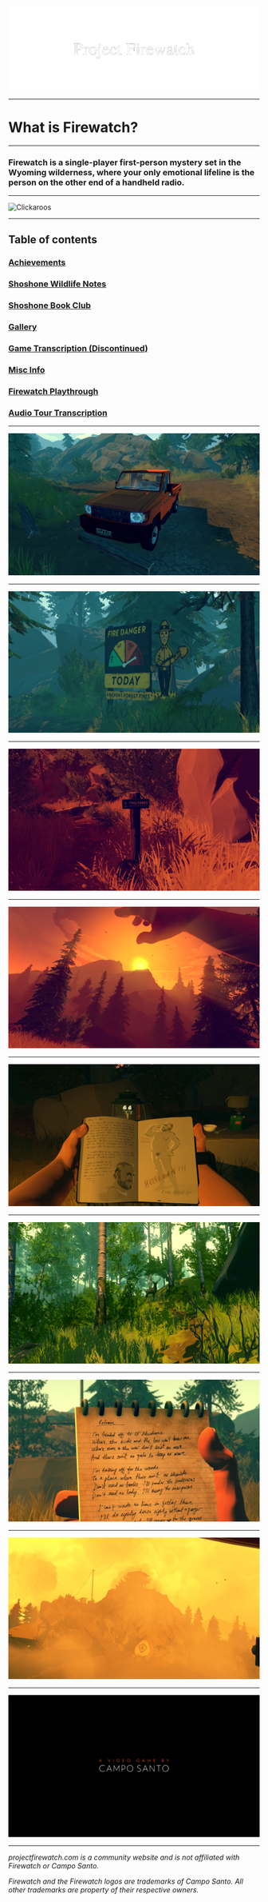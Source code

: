 ![Header](/cdn/newheader.png) 

---

# What is Firewatch?

---
 
### Firewatch is a single-player first-person mystery set in the Wyoming wilderness, where your only emotional lifeline is the person on the other end of a handheld radio.

---


![Clickaroos](https://camo.githubusercontent.com/612c403f0241d9c1edf9ea44167dc013cb6de7457457f6e7c0a1373b3b5db65c/68747470733a2f2f686974732e736565796f756661726d2e636f6d2f6170692f636f756e742f696e63722f62616467652e7376673f75726c3d68747470732533412532462532466769746875622e636f6d253246536f7068696141746b696e736f6e2532464669726577617463682d477569646526636f756e745f62673d253233323532353235267469746c655f62673d2532333235323532352669636f6e3d2669636f6e5f636f6c6f723d253233453745374537267469746c653d436c69636b61726f6f7326656467655f666c61743d74727565)

---

## Table of contents

### [Achievements](/achievements/)

### [Shoshone Wildlife Notes](/shoshonewildlifenotes/)

### [Shoshone Book Club](/shoshonebookclub/)

### [Gallery](/gallery/)

### [Game Transcription (Discontinued)](/transcription/)

### [Misc Info](/info/)

### [Firewatch Playthrough](/playthrough/)

### [Audio Tour Transcription](/cdn/FirewatchAudioTour.pdf)

---

![Firewatch Photo](/cdn/10-3-21/20211003084110_1.jpg)

---
 
![Firewatch Photo](/cdn/10-3-21/20211003084128_1.jpg)

---
![Firewatch Photo](/cdn/10-3-21/20211003084239_1.jpg)

---

![Firewatch Photo](/cdn/10-3-21/20211003084245_1.jpg)

---

![Firewatch Photo](/cdn/10-3-21/20211003084338_1.jpg)

---

![Firewatch Photo](/cdn/10-3-21/20211003084434_1.jpg)

---

![Firewatch Photo](/cdn/10-3-21/20211003090936_1.jpg)

---

![Firewatch Photo](/cdn/20200701135646_1.jpg)

---
 
![Firewatch Intro](/cdn/20200701135654_1.jpg)

---

*projectfirewatch.com is a community website and is not affiliated with Firewatch or Campo Santo.*

*Firewatch and the Firewatch logos are trademarks of Campo Santo. All other trademarks are property of their respective owners.*
